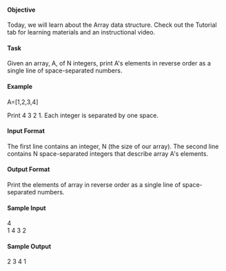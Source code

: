 <h4>Objective</h4>
Today, we will learn about the Array data structure. Check out the Tutorial tab for learning materials and an instructional video.

<h4>Task</h4>
Given an array, A, of N integers, print A's elements in reverse order as a single line of space-separated numbers.

<h4>Example</h4>
A=[1,2,3,4]<br>

Print 4 3 2 1. Each integer is separated by one space.

<h4>Input Format</h4>

The first line contains an integer, N (the size of our array).
The second line contains N space-separated integers that describe array A's elements.
<h4>Output Format</h4>

Print the elements of array  in reverse order as a single line of space-separated numbers.

<h4>Sample Input</h4>

4<br>
1 4 3 2<br>
<h4>Sample Output</h4>

2 3 4 1
